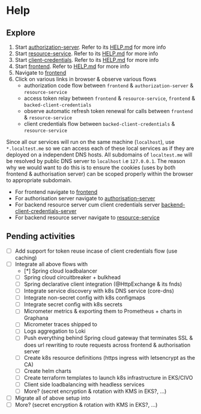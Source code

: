 # Help

## Explore

1. Start [authorization-server](authorization-server). Refer to its [HELP.md](authorization-server/HELP.md) for more info
2. Start [resource-service](backend-resource-service). Refer to its [HELP.md](resource-service/HELP.md) for more info
3. Start [client-credentials](backed-client-credentials). Refer to its [HELP.md](backed-client-credentials/HELP.md) for more info
4. Start [frontend](frontend). Refer to [HELP.md](frontend/HELP.md) for more info
5. Navigate to [frontend](http://frontend.localtest.me:8080)
6. Click on various links in browser & observe various flows
    * authorization code flow between `frontend` & `authorization-server` & `resource-service`
    * access token relay between `frontend` & `resource-service`, `frontend` & `backed-client-credentials`
    * observe automatic refresh token renewal for calls between `frontend` & `resource-service`
    * client credentials flow between `backed-client-credentials` & `resource-service`

Since all our services will run on the same machine (`localhost`), use `*.localtest.me` so we can access each of these local services as if they are deployed on a independent DNS hosts. All subdomains of `localtest.me` will be resolved by public DNS server to `localhost` i.e `127.0.0.1`. The reason why we would want to do this is to ensure the cookies (uses by both frontend & authorisation server) can be scoped properly within the browser to appropriate subdomain.

* For frontend navigate to [frontend](http://frontend.localtest.me:8080)
* For authorisation server navigate to [authorisation-server](http://auth.localtest.me:9000)
* For backend resource server cum client credentials server [backend-client-credentials-server](http://backend-client-credentials-server.localtest.me:8081)
* For backend resource server navigate to [resource-service](http://resource-service.localtest.me:8081)

## Pending activities

- [ ] Add support for token reuse incase of client credentials flow (use caching)
- [ ] Integrate all above flows with
    - [*] Spring cloud loadbalancer
    - [ ] Spring cloud circuitbreaker + bulkhead
    - [ ] Spring declarative client integration (@HttpExchange & its fnds)
    - [ ] Integrate service discovery with k8s DNS service (core-dns)
    - [ ] Integrate non-secret config with k8s configmaps
    - [ ] Integrate secret config with k8s secrets
    - [ ] Micrometer metrics & exporting them to Prometheus + charts in Graphana
    - [ ] Micrometer traces shipped to 
    - [ ] Logs aggregation to Loki
    - [ ] Push everything behind Spring cloud gateway that terminates SSL & does url rewriting to route requests across frontend & authorisation server
    - [ ] Create k8s resource definitions (https ingress with letsencrypt as the CA)
    - [ ] Create helm charts
    - [ ] Create terraform templates to launch k8s infrastructure in EKS/CIVO
    - [ ] Client side loadbalancing with headless services
    - [ ] More? (secret encryption & rotation with KMS in EKS?, ...)
- [ ] Migrate all of above setup into 
- [ ] More? (secret encryption & rotation with KMS in EKS?, ...)

